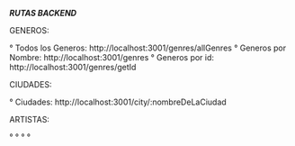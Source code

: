 ***RUTAS BACKEND***


GENEROS:

° Todos los Generos: http://localhost:3001/genres/allGenres
° Generos por Nombre: http://localhost:3001/genres
° Generos por id: http://localhost:3001/genres/getId

CIUDADES:

° Ciudades: http://localhost:3001/city/:nombreDeLaCiudad

ARTISTAS:

°
°
°
°